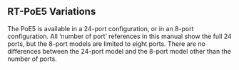 RT-PoE5 Variations
------------------

The PoE5 is available in a 24-port configuration, or in an 8-port configuration.
All ‘number of port’ references in this manual show the full 24 ports, but the
8-port models are limited to eight ports. There are no differences between the
24-port model and the 8-port model other than the number of ports.
